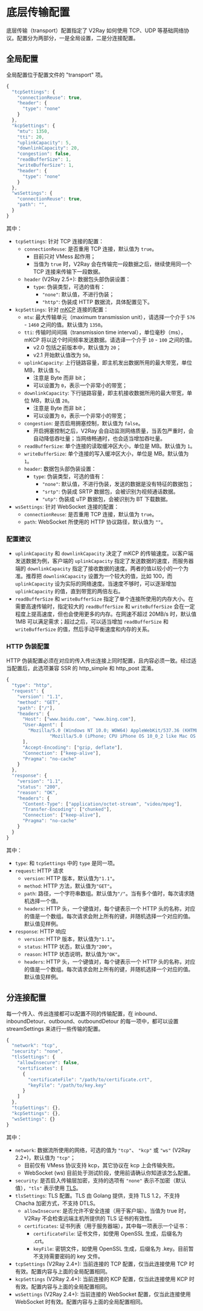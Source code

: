 # 底层传输配置

底层传输（transport）配置指定了 V2Ray 如何使用 TCP、UDP 等基础网络协议。配置分为两部分，一是全局设置，二是分连接配置。

## 全局配置
全局配置位于配置文件的 "transport" 项。

```javascript
{
  "tcpSettings": {
    "connectionReuse": true,
    "header": {
      "type": "none"
    }
  },
  "kcpSettings": {
    "mtu": 1350,
    "tti": 20,
    "uplinkCapacity": 5,
    "downlinkCapacity": 20,
    "congestion": false,
    "readBufferSize": 1,
    "writeBufferSize": 1,
    "header": {
      "type": "none"
    }
  },
  "wsSettings": {
    "connectionReuse": true,
    "path": "",
  }
}
```

其中：
* `tcpSettings`: 针对 TCP 连接的配置：
  * `connectionReuse`: 是否重用 TCP 连接，默认值为 `true`。
    * 目前只对 VMess 起作用；
    * 当值为 `true` 时，V2Ray 会在传输完一段数据之后，继续使用同一个 TCP 连接来传输下一段数据。
  * `header` (V2Ray 2.5+): 数据包头部伪装设置：
    * `type`: 伪装类型，可选的值有：
      * `"none"`: 默认值，不进行伪装；
      * `"http"`: 伪装成 HTTP 数据流，具体配置见下。
* `kcpSettings`: 针对 [mKCP](../chapter_03/kcp.md) 连接的配置：
  * `mtu`: 最大传输单元（maximum transmission unit），请选择一个介于 `576` - `1460` 之间的值。默认值为 `1350`。
  * `tti`: 传输时间间隔（transmission time interval），单位毫秒（ms），mKCP 将以这个时间频率发送数据。请选译一个介于 `10` - `100` 之间的值。
    * v2.0 包括之前版本中，默认值为 `20`；
    * v2.1 开始默认值改为 `50`。
  * `uplinkCapacity`: 上行链路容量，即主机发出数据所用的最大带宽，单位 MB，默认值 `5`。
    * 注意是 Byte 而非 bit；
    * 可以设置为 `0`，表示一个非常小的带宽；
  * `downlinkCapacity`: 下行链路容量，即主机接收数据所用的最大带宽，单位 MB，默认值 `20`。
    * 注意是 Byte 而非 bit；
    * 可以设置为 `0`，表示一个非常小的带宽；
  * `congestion`: 是否启用拥塞控制，默认值为 `false`。
    * 开启拥塞控制之后，V2Ray 会自动监测网络质量，当丢包严重时，会自动降低吞吐量；当网络畅通时，也会适当增加吞吐量。
  * `readBufferSize`: 单个连接的读取缓冲区大小，单位是 MB。默认值为 `1`。
  * `writeBufferSize`: 单个连接的写入缓冲区大小，单位是 MB。默认值为 `1`。
  * `header`: 数据包头部伪装设置：
    * `type`: 伪装类型，可选的值有： 
      * `"none"`: 默认值，不进行伪装，发送的数据是没有特征的数据包；
      * `"srtp"`: 伪装成 SRTP 数据包，会被识别为视频通话数据。
      * `"utp"`: 伪装成 uTP 数据包，会被识别为 BT 下载数据。
* `wsSettings`: 针对 WebSocket 连接的配置：
  * `connectionReuse`: 是否重用 TCP 连接，默认值为 `true`。
  * `path`: WebSocket 所使用的 HTTP 协议路径，默认值为 `""`。

### 配置建议
* `uplinkCapacity` 和 `downlinkCapacity` 决定了 mKCP 的传输速度。以客户端发送数据为例，客户端的 `uplinkCapacity` 指定了发送数据的速度，而服务器端的 `downlinkCapacity` 指定了接收数据的速度。两者的值以较小的一个为准。推荐把 `downlinkCapacity` 设置为一个较大的值，比如 100，而 `uplinkCapacity` 设为实际的网络速度。当速度不够时，可以逐渐增加 `uplinkCapacity` 的值，直到带宽的两倍左右。
* `readBufferSize` 和 `writeBufferSize` 指定了单个连接所使用的内存大小。在需要高速传输时，指定较大的 `readBufferSize` 和 `writeBufferSize` 会在一定程度上提高速度，但也会使用更多的内存。在网速不超过 20MB/s 时，默认值 1MB 可以满足需求；超过之后，可以适当增加 `readBufferSize` 和 `writeBufferSize` 的值，然后手动平衡速度和内存的关系。

### HTTP 伪装配置
HTTP 伪装配置必须在对应的传入传出连接上同时配置，且内容必须一致。经过适当配置后，此选项兼容 SSR 的 http\_simple 和 http\_post 混淆。

```javascript
{
  "type": "http",
  "request": {
    "version": "1.1",
    "method": "GET",
    "path": ["/"],
    "headers": {
      "Host": ["www.baidu.com", "www.bing.com"],
      "User-Agent": [
        "Mozilla/5.0 (Windows NT 10.0; WOW64) AppleWebKit/537.36 (KHTML, like Gecko) Chrome/53.0.2785.143 Safari/537.36",
				"Mozilla/5.0 (iPhone; CPU iPhone OS 10_0_2 like Mac OS X) AppleWebKit/601.1 (KHTML, like Gecko) CriOS/53.0.2785.109 Mobile/14A456 Safari/601.1.46"
      ],
      "Accept-Encoding": ["gzip, deflate"],
      "Connection": ["keep-alive"],
      "Pragma": "no-cache"
    }
  },
  "response": {
    "version": "1.1",
    "status": "200",
    "reason": "OK",
    "headers": {
      "Content-Type": ["application/octet-stream", "video/mpeg"],
      "Transfer-Encoding": ["chunked"],
      "Connection": ["keep-alive"],
      "Pragma": "no-cache"
    }
  }
}
```

其中：
  * `type`: 和 `tcpSettings` 中的 `type` 是同一项。
  * `request`: HTTP 请求
    * `version`: HTTP 版本，默认值为`"1.1"`。
    * `method`: HTTP 方法，默认值为`"GET"`。
    * `path`: 路径，一个字符串数组。默认值为`"/"`。当有多个值时，每次请求随机选择一个值。
    * `headers`: HTTP 头，一个键值对，每个键表示一个 HTTP 头的名称，对应的值是一个数组。每次请求会附上所有的键，并随机选择一个对应的值。默认值见样例。
  * `response`: HTTP 响应
    * `version`: HTTP 版本，默认值为`"1.1"`。
    * `status`: HTTP 状态，默认值为`"200"`。
    * `reason`: HTTP 状态说明，默认值为`"OK"`。
    * `headers`: HTTP 头，一个键值对，每个键表示一个 HTTP 头的名称，对应的值是一个数组。每次请求会附上所有的键，并随机选择一个对应的值。默认值见样例。

## 分连接配置
每一个传入、传出连接都可以配置不同的传输配置，在 inbound、inboundDetour、outbound、outboundDetour 的每一项中，都可以设置 streamSettings 来进行一些传输的配置。

```javascript
{
  "network": "tcp",
  "security": "none",
  "tlsSettings": {
    "allowInsecure": false,
    "certificates": [
      {
        "certificateFile": "/path/to/certificate.crt",
        "keyFile": "/path/to/key.key"
      }
    ]
  },
  "tcpSettings": {},
  "kcpSettings": {},
  "wsSettings": {}
}
```

其中：
* `network`: 数据流所使用的网络，可选的值为 `"tcp"`、 `"kcp"` 或 `"ws"` (V2Ray 2.2+)，默认值为 `"tcp"`；
  * 目前仅有 VMess 协议支持 kcp，其它协议在 kcp 上会传输失败。
  * WebSocket (ws) 目前处于测试阶段，使用前请确认你知道该怎么配置。
* `security`: 是否启入传输层加密，支持的选项有 `"none"` 表示不加密（默认值），`"tls"` 表示使用 [TLS](https://en.wikipedia.org/wiki/Transport_Layer_Security)。
* `tlsSettings`: TLS 配置。TLS 由 Golang 提供，支持 TLS 1.2，不支持 Chacha 加密方式，不支持 DTLS。
  * `allowInsecure`: 是否允许不安全连接（用于客户端）。当值为 true 时，V2Ray 不会检查远端主机所提供的 TLS 证书的有效性。
  * `certificates`: 证书列表（用于服务器端），其中每一项表示一个证书：
    * `certificateFile`: 证书文件，如使用 OpenSSL 生成，后缀名为 .crt。
    * `keyFile`: 密钥文件，如使用 OpenSSL 生成，后缀名为 .key。目前暂不支持需要密码的 key 文件。
* `tcpSettings` (V2Ray 2.4+): 当前连接的 TCP 配置，仅当此连接使用 TCP 时有效。配置内容与上面的全局配置相同。
* `kcpSettings` (V2Ray 2.4+): 当前连接的 KCP 配置，仅当此连接使用 KCP 时有效。配置内容与上面的全局配置相同。
* `wsSettings` (V2Ray 2.4+): 当前连接的 WebSocket 配置，仅当此连接使用 WebSocket 时有效。配置内容与上面的全局配置相同。
